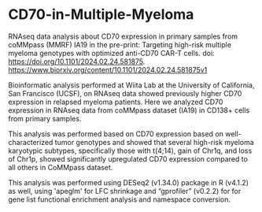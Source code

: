 # CD70-in-Multiple-Myeloma
RNAseq data analysis about CD70 expression in primary samples from coMMpass (MMRF) IA19 in the pre-print: Targeting high-risk multiple myeloma genotypes with optimized anti-CD70 CAR-T cells. doi: https://doi.org/10.1101/2024.02.24.581875. https://www.biorxiv.org/content/10.1101/2024.02.24.581875v1

Bioinformatic analysis performed at Wiita Lab at the University of California, San Francisco (UCSF), on RNAseq data showed previously higher CD70 expression in relapsed myeloma patients. Here we analyzed CD70 expression in RNAseq data from coMMpass dataset (IA19) in CD138+ cells from primary samples.

This analysis was performed based on CD70 expression based on well-characterized tumor genotypes and showed that several high-risk myeloma karyotypic subtypes, specifically those with t(4;14), gain of Chr1q, and loss of Chr1p, showed significantly upregulated CD70 expression compared to all others in CoMMpass dataset. 

This analysis was performed using DESeq2 (v1.34.0) package in R (v4.1.2) as well, using 'apeglm' for LFC shrinkage and “gprofiler” (v0.2.2) for for gene list functional enrichment analysis and namespace conversion. 
